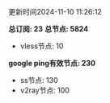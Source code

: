 更新时间2024-11-10 11:26:12

**总订阅: 23**
**总节点: 5824**
- vless节点: 10

**google ping有效节点: 230**
- ss节点: 130
- v2ray节点: 100
